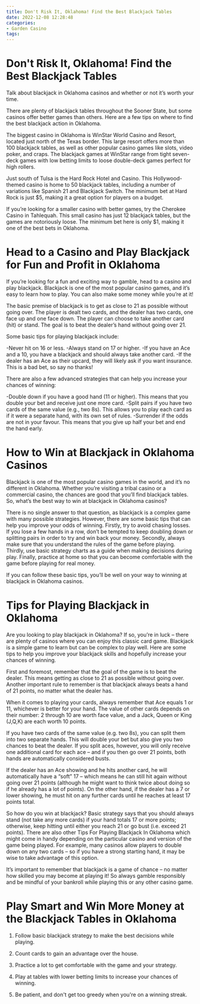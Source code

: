 ```yaml
---
title: Don't Risk It, Oklahoma! Find the Best Blackjack Tables 
date: 2022-12-08 12:28:48
categories:
- Garden Casino
tags:
---
```



#  Don't Risk It, Oklahoma! Find the Best Blackjack Tables 

Talk about blackjack in Oklahoma casinos and whether or not it’s worth your time.

There are plenty of blackjack tables throughout the Sooner State, but some casinos offer better games than others. Here are a few tips on where to find the best blackjack action in Oklahoma.

The biggest casino in Oklahoma is WinStar World Casino and Resort, located just north of the Texas border. This large resort offers more than 100 blackjack tables, as well as other popular casino games like slots, video poker, and craps. The blackjack games at WinStar range from tight seven-deck games with low betting limits to loose double-deck games perfect for high rollers.

Just south of Tulsa is the Hard Rock Hotel and Casino. This Hollywood-themed casino is home to 50 blackjack tables, including a number of variations like Spanish 21 and Blackjack Switch. The minimum bet at Hard Rock is just $5, making it a great option for players on a budget.

If you’re looking for a smaller casino with better games, try the Cherokee Casino in Tahlequah. This small casino has just 12 blackjack tables, but the games are notoriously loose. The minimum bet here is only $1, making it one of the best bets in Oklahoma.

#  Head to a Casino and Play Blackjack for Fun and Profit in Oklahoma 

If you’re looking for a fun and exciting way to gamble, head to a casino and play blackjack. Blackjack is one of the most popular casino games, and it’s easy to learn how to play. You can also make some money while you’re at it!

The basic premise of blackjack is to get as close to 21 as possible without going over. The player is dealt two cards, and the dealer has two cards, one face up and one face down. The player can choose to take another card (hit) or stand. The goal is to beat the dealer’s hand without going over 21.

Some basic tips for playing blackjack include: 

-Never hit on 16 or less.
-Always stand on 17 or higher.
-If you have an Ace and a 10, you have a blackjack and should always take another card.
-If the dealer has an Ace as their upcard, they will likely ask if you want insurance. This is a bad bet, so say no thanks!

There are also a few advanced strategies that can help you increase your chances of winning: 

-Double down if you have a good hand (11 or higher). This means that you double your bet and receive just one more card.
-Split pairs if you have two cards of the same value (e.g., two 8s). This allows you to play each card as if it were a separate hand, with its own set of rules.
-Surrender if the odds are not in your favour. This means that you give up half your bet and end the hand early.

#  How to Win at Blackjack in Oklahoma Casinos 

Blackjack is one of the most popular casino games in the world, and it’s no different in Oklahoma. Whether you’re visiting a tribal casino or a commercial casino, the chances are good that you’ll find blackjack tables. So, what’s the best way to win at blackjack in Oklahoma casinos?

There is no single answer to that question, as blackjack is a complex game with many possible strategies. However, there are some basic tips that can help you improve your odds of winning. Firstly, try to avoid chasing losses. If you lose a few hands in a row, don’t be tempted to keep doubling down or splitting pairs in order to try and win back your money. Secondly, always make sure that you understand the rules of the game before playing. Thirdly, use basic strategy charts as a guide when making decisions during play. Finally, practice at home so that you can become comfortable with the game before playing for real money.

If you can follow these basic tips, you’ll be well on your way to winning at blackjack in Oklahoma casinos.

#  Tips for Playing Blackjack in Oklahoma 

Are you looking to play blackjack in Oklahoma? If so, you’re in luck – there are plenty of casinos where you can enjoy this classic card game. Blackjack is a simple game to learn but can be complex to play well. Here are some tips to help you improve your blackjack skills and hopefully increase your chances of winning.

First and foremost, remember that the goal of the game is to beat the dealer. This means getting as close to 21 as possible without going over. Another important rule to remember is that blackjack always beats a hand of 21 points, no matter what the dealer has.

When it comes to playing your cards, always remember that Ace equals 1 or 11, whichever is better for your hand. The value of other cards depends on their number: 2 through 10 are worth face value, and a Jack, Queen or King (J,Q,K) are each worth 10 points.

If you have two cards of the same value (e.g. two 8s), you can split them into two separate hands. This will double your bet but also give you two chances to beat the dealer. If you split aces, however, you will only receive one additional card for each ace – and if you then go over 21 points, both hands are automatically considered busts.

If the dealer has an Ace showing and he hits another card, he will automatically have a “soft” 17 – which means he can still hit again without going over 21 points (although he might want to think twice about doing so if he already has a lot of points). On the other hand, if the dealer has a 7 or lower showing, he must hit on any further cards until he reaches at least 17 points total.

So how do you win at blackjack? Basic strategy says that you should always stand (not take any more cards) if your hand totals 17 or more points; otherwise, keep hitting until either you reach 21 or go bust (i.e. exceed 21 points). There are also other Tips For Playing Blackjack In Oklahoma which might come in handy depending on the particular casino and version of the game being played. For example, many casinos allow players to double down on any two cards – so if you have a strong starting hand, it may be wise to take advantage of this option.

It’s important to remember that blackjack is a game of chance – no matter how skilled you may become at playing it! So always gamble responsibly and be mindful of your bankroll while playing this or any other casino game.

#  Play Smart and Win More Money at the Blackjack Tables in Oklahoma

 1. Follow basic blackjack strategy to make the best decisions while playing.

2. Count cards to gain an advantage over the house.

3. Practice a lot to get comfortable with the game and your strategy.

4. Play at tables with lower betting limits to increase your chances of winning.

5. Be patient, and don't get too greedy when you're on a winning streak.
